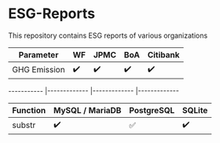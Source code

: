# ESG-Reports

This repository contains ESG reports of various organizations


| Parameter | WF | JPMC | BoA | Citibank |
| -----     |--- |----  |---- |------    |
|GHG Emission | :heavy_check_mark: | :heavy_check_mark:  | :heavy_check_mark: | :heavy_check_mark: 


----------- |------------- |------------- |------------- 




Function | MySQL / MariaDB | PostgreSQL | SQLite
:------------ | :-------------| :-------------| :-------------
substr | :heavy_check_mark: |  :white_check_mark: | :heavy_check_mark:
